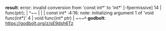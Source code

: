 **result**:
error: invalid conversion from 'const int*' to 'int*' [-fpermissive]
   14 |     func(ptr);
      |          ^~~
      |          |
      |          const int*
<source>:4:16: note:   initializing argument 1 of 'void func(int*)'
    4 | void func(int* ptr)
      |           ~~~~~^~~
**godbolt**: https://godbolt.org/z/sE9dsh6Tz